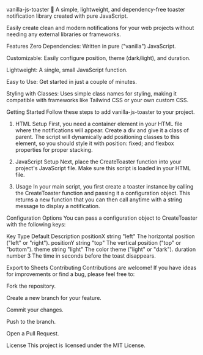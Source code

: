 vanilla-js-toaster 🍞
A simple, lightweight, and dependency-free toaster notification library created with pure JavaScript.

Easily create clean and modern notifications for your web projects without needing any external libraries or frameworks.

Features
Zero Dependencies: Written in pure ("vanilla") JavaScript.

Customizable: Easily configure position, theme (dark/light), and duration.

Lightweight: A single, small JavaScript function.

Easy to Use: Get started in just a couple of minutes.

Styling with Classes: Uses simple class names for styling, making it compatible with frameworks like Tailwind CSS or your own custom CSS.

Getting Started
Follow these steps to add vanilla-js-toaster to your project.

1. HTML Setup
First, you need a container element in your HTML file where the notifications will appear. Create a div and give it a class of parent. The script will dynamically add positioning classes to this element, so you should style it with position: fixed; and flexbox properties for proper stacking.

2. JavaScript Setup
Next, place the CreateToaster function into your project's JavaScript file. Make sure this script is loaded in your HTML file.

3. Usage
In your main script, you first create a toaster instance by calling the CreateToaster function and passing it a configuration object. This returns a new function that you can then call anytime with a string message to display a notification.

Configuration Options
You can pass a configuration object to CreateToaster with the following keys:

Key	Type	Default	Description
positionX	string	"left"	The horizontal position ("left" or "right").
positionY	string	"top"	The vertical position ("top" or "bottom").
theme	string	"light"	The color theme ("light" or "dark").
duration	number	3	The time in seconds before the toast disappears.

Export to Sheets
Contributing
Contributions are welcome! If you have ideas for improvements or find a bug, please feel free to:

Fork the repository.

Create a new branch for your feature.

Commit your changes.

Push to the branch.

Open a Pull Request.

License
This project is licensed under the MIT License.
